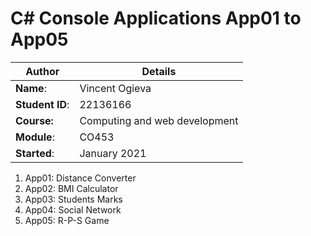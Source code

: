 # C# Console Applications App01 to App05
| Author | Details |
| ---- | ---- |
**Name**: | Vincent Ogieva  |
**Student ID**: | 22136166 |
**Course:** | Computing and web development |
**Module**: | CO453     |
**Started**: | January 2021 |    

1. App01: Distance Converter
2. App02: BMI Calculator
3. App03: Students Marks
4. App04: Social Network
5. App05: R-P-S Game
